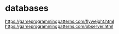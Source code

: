 # databases


https://gameprogrammingpatterns.com/flyweight.html
https://gameprogrammingpatterns.com/observer.html
